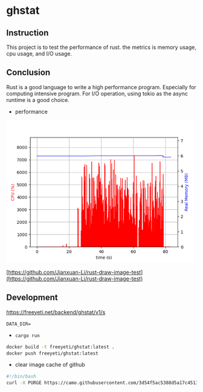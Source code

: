 # ghstat

## Instruction

This project is to test the performance of rust. the metrics is memory usage, cpu usage, and I/O usage.

## Conclusion

Rust is a good language to write a high performance program. Especially for computing intensive program. For I/O operation, using tokio as the async runtime is a good choice.

- performance

![performance](plot.png)

[https://github.com/Jianxuan-Li/rust-draw-image-test](https://github.com/Jianxuan-Li/rust-draw-image-test)

## Development

https://freeyeti.net/backend/ghstat/v1/s

```
DATA_DIR=
```

- `cargo run`

```bash
docker build -t freeyeti/ghstat:latest .
docker push freeyeti/ghstat:latest
```

- clear image cache of github

```bash
#!/bin/bash
curl -X PURGE https://camo.githubusercontent.com/3d54f5ac5388d5a17c451350823ee67d9a062802b43a6b48e91ddce6db268d8e/68747470733a2f2f66726565796574692e6e65742f6261636b656e642f6768737461742f76312f733f723d31
```
